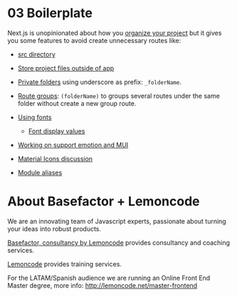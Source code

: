 # 03 Boilerplate

Next.js is unopinionated about how you [organize your project](https://nextjs.org/docs/app/building-your-application/routing/colocation) but it gives you some features to avoid create unnecessary routes like:

- [src directory](https://nextjs.org/docs/app/building-your-application/routing/colocation#src-directory)

- [Store project files outside of app](https://nextjs.org/docs/app/building-your-application/routing/colocation#store-project-files-outside-of-app)

- [Private folders](https://nextjs.org/docs/app/building-your-application/routing/colocation#private-folders) using underscore as prefix: `_folderName`.

- [Route groups](https://nextjs.org/docs/app/building-your-application/routing/colocation#route-groups): `(folderName)` to groups several routes under the same folder without create a new group route.

- [Using fonts](https://nextjs.org/docs/app/building-your-application/optimizing/fonts)
  - [Font display values](https://developer.mozilla.org/en-US/docs/Web/CSS/@font-face/font-display#values)

- [Working on support emotion and MUI](https://nextjs.org/docs/app/building-your-application/styling/css-in-js)

- [Material Icons discussion](https://github.com/vercel/next.js/discussions/42881)

- [Module aliases](https://nextjs.org/docs/app/building-your-application/configuring/absolute-imports-and-module-aliases#module-aliases)


# About Basefactor + Lemoncode

We are an innovating team of Javascript experts, passionate about turning your ideas into robust products.

[Basefactor, consultancy by Lemoncode](http://www.basefactor.com) provides consultancy and coaching services.

[Lemoncode](http://lemoncode.net/services/en/#en-home) provides training services.

For the LATAM/Spanish audience we are running an Online Front End Master degree, more info: http://lemoncode.net/master-frontend

